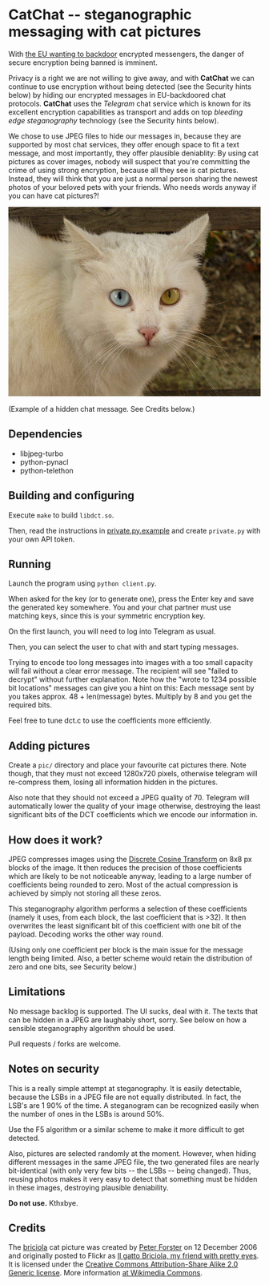 CatChat -- steganographic messaging with cat pictures
=====================================================

With [the EU wanting to backdoor](https://www.privateinternetaccess.com/blog/eu-continues-to-push-for-lawful-access-aka-backdoors-to-end-to-end-encrypted-data/)
encrypted messengers, the danger of secure encryption being banned is imminent.

Privacy is a right we are not willing to give away, and with **CatChat** we can
continue to use encryption without being detected (see the Security hints below)
by hiding our encrypted messages in EU-backdoored chat protocols. **CatChat**
uses the *Telegram* chat service which is known for its excellent encryption
capabilities as transport and adds on top *bleeding edge steganography*
technology (see the Security hints below).

We chose to use JPEG files to hide our messages in, because they are supported
by most chat services, they offer enough space to fit a text message, and most
importantly, they offer plausible deniablity: By using cat pictures as cover
images, nobody will suspect that you're committing the crime of using strong
encryption, because all they see is cat pictures. Instead, they will think that
you are just a normal person sharing the newest photos of your beloved pets with
your friends. Who needs words anyway if you can have cat pictures?!

![cat](pics/briciola.jpg)

(Example of a hidden chat message. See Credits below.)

Dependencies
------------

- libjpeg-turbo
- python-pynacl
- python-telethon

Building and configuring
------------------------

Execute `make` to build `libdct.so`.

Then, read the instructions in [private.py.example](private.py.example)
and create `private.py` with your own API token.

Running
-------

Launch the program using `python client.py`.

When asked for the key (or to generate one), press the Enter key
and save the generated key somewhere. You and your chat partner
must use matching keys, since this is your symmetric encryption key.

On the first launch, you will need to log into Telegram as usual.

Then, you can select the user to chat with and start typing messages.

Trying to encode too long messages into images with a too small capacity
will fail without a clear error message. The recipient will see "failed to
decrypt" without further explanation. Note how the "wrote to 1234 possible
bit locations" messages can give you a hint on this: Each message sent by
you takes approx. 48 + len(message) bytes. Multiply by 8 and you get the
required bits.

Feel free to tune dct.c to use the coefficients more efficiently.

Adding pictures
---------------

Create a `pic/` directory and place your favourite cat pictures
there. Note though, that they must not exceed 1280x720 pixels,
otherwise telegram will re-compress them, losing all information
hidden in the pictures.

Also note that they should not exceed a JPEG quality of 70.
Telegram will automatically lower the quality of your image
otherwise, destroying the least significant bits of the DCT
coefficients which we encode our information in.

How does it work?
-----------------

JPEG compresses images using the
[Discrete Cosine Transform](https://en.wikipedia.org/wiki/Discrete_cosine_transform)
on 8x8 px blocks of the image. It then reduces the precision of those
coefficients which are likely to be not noticeable anyway, leading to
a large number of coefficients being rounded to zero. Most of the actual
compression is achieved by simply not storing all these zeros.

This steganography algorithm performs a selection of these coefficients
(namely it uses, from each block, the last coefficient that is >32).
It then overwrites the least significant bit of this coefficient with 
one bit of the payload. Decoding works the other way round.

(Using only one coefficient per block is the main issue for the message
length being limited. Also, a better scheme would retain the distribution
of zero and one bits, see Security below.)

Limitations
-----------

No message backlog is supported. The UI sucks, deal with it. The texts
that can be hidden in a JPEG are laughably short, sorry. See below on
how a sensible steganography algorithm should be used.

Pull requests / forks are welcome.

Notes on security
-----------------

This is a really simple attempt at steganography. It is easily detectable,
because the LSBs in a JPEG file are not equally distributed. In fact, the
LSB's are 1 90% of the time. A steganogram can be recognized easily when
the number of ones in the LSBs is around 50%.

Use the F5 algorithm or a similar scheme to make it more difficult to get
detected.

Also, pictures are selected randomly at the moment. However, when hiding
different messages in the same JPEG file, the two generated files are
nearly bit-identical (with only very few bits -- the LSBs -- being changed).
Thus, reusing photos makes it very easy to detect that something must be
hidden in these images, destroying plausible deniability.

**Do not use.** Kthxbye.

Credits
-------

The [briciola](pics/briciola.jpg) cat picture was created by
[Peter Forster](https://www.flickr.com/photos/31818720@N00)
on 12 December 2006 and originally posted to Flickr as
[Il gatto Briciola, my friend with pretty eyes](https://www.flickr.com/photos/31818720@N00/320448119).
It is licensed under the
[Creative Commons Attribution-Share Alike 2.0 Generic license](https://creativecommons.org/licenses/by-sa/2.0/deed.en).
More information [at Wikimedia Commons](https://commons.wikimedia.org/wiki/File:Cat_Briciola_with_pretty_and_different_colour_of_eyes.jpg).

